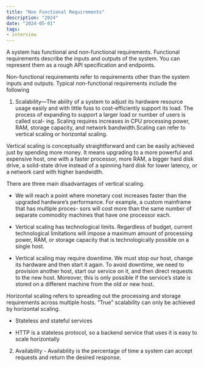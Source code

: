 ```yaml
---
title: "Non Functional Requirements"
description: "2024"
date: "2024-05-01"
tags:
- interview
---
```


A system has functional and non-functional requirements. Functional requirements describe the inputs and outputs of the system. You can represent them as a rough API specification and endpoints. 

Non-functional requirements refer to requirements other than the system inputs and outputs. Typical non-functional requirements include the following

1. Scalability—The ability of a system to adjust its hardware resource usage easily and with little fuss to cost-efficiently support its load. The process of expanding to support a larger load or number of users is called scal- ing. Scaling requires increases in CPU processing power, RAM, storage capacity, and network bandwidth.Scaling can refer to vertical scaling or horizontal scaling.

Vertical scaling is conceptually straightforward and can be easily achieved just by spending more money. It means upgrading to a more powerful and expensive host, one with a faster processor, more RAM, a bigger hard disk drive, a solid-state drive instead of a spinning hard disk for lower latency, or a network card with higher bandwidth. 

There are three main disadvantages of vertical scaling.
- We will reach a point where monetary cost increases faster than the upgraded hardware’s performance. For example, a custom mainframe that has multiple proces- sors will cost more than the same number of separate commodity machines that have one processor each.

- Vertical scaling has technological limits. Regardless of budget, current technological limitations will impose a maximum amount of processing power, RAM, or storage capacity that is technologically possible on a single host.

- Vertical scaling may require downtime. We must stop our host, change its hardware and then start it again. To avoid downtime, we need to provision another host, start our service on it, and then direct requests to the new host. Moreover, this is only possible if the service’s state is stored on a different machine from the old or new host.

Horizontal scaling refers to spreading out the processing and storage requirements across multiple hosts. “True” scalability can only be achieved by horizontal scaling.

* Stateless and stateful services 
- HTTP is a stateless protocol, so a backend service that uses it is easy to scale horizontally

2. Availability - Availability is the percentage of time a system can accept requests and return the desired response.
